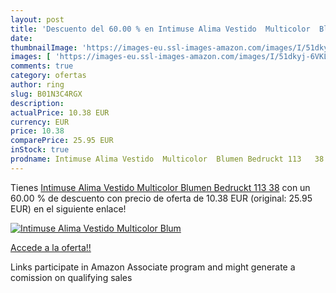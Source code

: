 ```yaml
---
layout: post
title: 'Descuento del 60.00 % en Intimuse Alima Vestido  Multicolor  Blum'
date: 
thumbnailImage: 'https://images-eu.ssl-images-amazon.com/images/I/51dkyj-6VKL._SL200_.jpg'
images: [ 'https://images-eu.ssl-images-amazon.com/images/I/51dkyj-6VKL._SL200_.jpg' ]
comments: true
category: ofertas
author: ring
slug: B01N3C4RGX
description:
actualPrice: 10.38 EUR
currency: EUR
price: 10.38
comparePrice: 25.95 EUR
inStock: true
prodname: Intimuse Alima Vestido  Multicolor  Blumen Bedruckt 113   38
---
```


Tienes [Intimuse Alima Vestido  Multicolor  Blumen Bedruckt 113   38](https://www.amazon.es/dp/B01N3C4RGX/?tag=tolees-21) con un 60.00 % de descuento con precio de oferta de 10.38 EUR (original: 25.95 EUR) en el siguiente enlace!

[![Intimuse Alima Vestido  Multicolor  Blum](https://images-eu.ssl-images-amazon.com/images/I/51dkyj-6VKL._SL200_.jpg)](https://www.amazon.es/dp/B01N3C4RGX/?tag=tolees-21)

[Accede a la oferta!!](https://www.amazon.es/dp/B01N3C4RGX/?tag=tolees-21)

Links participate in Amazon Associate program and might generate a comission on qualifying sales


